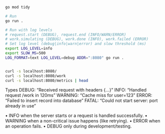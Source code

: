 ```bash
go mod tidy

# Run 
go run .

# Run with log levels
# request.start (DEBUG), request.end (INFO/WARN/ERROR)
# work.simulating (DEBUG), work.done (INFO), work.failed (ERROR)
# Set log level (debug|info|warn|error) and slow threshold (ms)
export LOG_LEVEL=info
export SLOW_MS=500
LOG_FORMAT=text LOG_LEVEL=debug ADDR=":8080" go run .


curl -s localhost:8080/
curl -s localhost:8080/work
curl -s localhost:8080/metrics | head
```


Types
DEBUG: “Received request with headers {…}”
INFO: “Handled request /work in 120ms”
WARNING: “Cache miss for user=123”
ERROR: “Failed to insert record into database”
FATAL: “Could not start server: port already in use”

•	INFO when the server starts or a request is handled successfully.
•	WARNING when a non-critical issue happens (like retrying).
•	ERROR when an operation fails.
•	DEBUG only during development/testing.